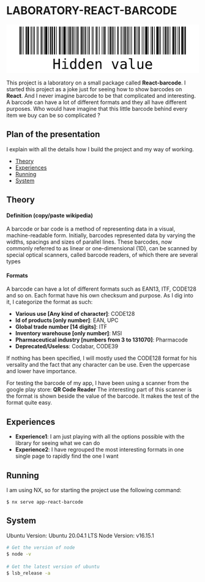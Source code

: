 # LABORATORY-REACT-BARCODE

![./documentation/barcode.png](./documentation/barcode.png)

This project is a laboratory on a small package called **React-barcode**. I started this project as a joke just for seeing how to show barcodes on **React**. And I never imagine barcode to be that complicated and interesting. A barcode can have a lot of different formats and they all have different purposes. Who would have imagine that this little barcode behind every item we buy can be so complicated ?

## Plan of the presentation

I explain with all the details how I build the project and my way of working.

- [Theory](#theory)
- [Experiences](#experiences)
- [Running](#running)
- [System](#system)

## Theory

#### Definition (copy/paste wikipedia)

A barcode or bar code is a method of representing data in a visual, machine-readable form. Initially, barcodes represented data by varying the widths, spacings and sizes of parallel lines. These barcodes, now commonly referred to as linear or one-dimensional (1D), can be scanned by special optical scanners, called barcode readers, of which there are several types

#### Formats

A barcode can have a lot of different formats such as EAN13, ITF, CODE128 and so on. Each format have his own checksum and purpose. As I dig into it, I categorize the format as such:

- **Various use [Any kind of character]**: CODE128
- **Id of products [only number]**: EAN, UPC
- **Global trade number [14 digits]**: ITF
- **Inventory warehouse [only number]**: MSI
- **Pharmaceutical industry [numbers from 3 to 131070]**: Pharmacode
- **Deprecated/Useless**: Codabar, CODE39

If nothing has been specified, I will mostly used the CODE128 format for his versality and the fact that any character can be use. Even the uppercase and lower have importance.

For testing the barcode of my app, I have been using a scanner from the google play store: **QR Code Reader**
The interesting part of this scanner is the format is shown beside the value of the barcode. It makes the test of the format quite easy.

## Experiences

- **Experience1**: I am just playing with all the options possible with the library for seeing what we can do
- **Experience2**: I have regrouped the most interesting formats in one single page to rapidly find the one I want

## Running

I am using NX, so for starting the project use the following command:

```
$ nx serve app-react-barcode
```

## System

Ubuntu Version: Ubuntu 20.04.1 LTS
Node Version: v16.15.1

```bash
# Get the version of node
$ node -v

# Get the latest version of ubuntu
$ lsb_release -a
```